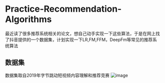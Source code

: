 # Practice-Recommendation-Algorithms
最近读了很多推荐系统相关的论文，想自己动手实现一下这些算法，于是在网上找了抖音提供的一个数据集，计划实现一下LR,FM,FFM，DeepFm等常见的推荐系统算法
## 数据集
数据集取自2019年字节跳动短视频内容理解和推荐竞赛
![image](https://github.com/gao793583308/Practice-Recommendation-Algorithms/blob/master/pic/data.jpeg)
